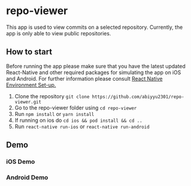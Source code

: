 # repo-viewer

This app is used to view commits on a selected repository. Currently, the app is only able to view public repositories. 

## How to start

Before running the app please make sure that you have the latest updated React-Native and other required packages for simulating the app on iOS and Android. For further information please consult [React Native Environment Set-up.](https://reactnative.dev/docs/environment-setup)

1. Clone the repository `git clone https://github.com/abiyyu2301/repo-viewer.git`
2. Go to the repo-viewer folder using `cd repo-viewer`
3. Run `npm install` or `yarn install`
4. If running on ios do `cd ios && pod install && cd ..`
5. Run `react-native run-ios` or `react-native run-android`

## Demo
### iOS Demo
[](demo/ios-demo.gif)

### Android Demo
[](demo/android-demo.gif)
